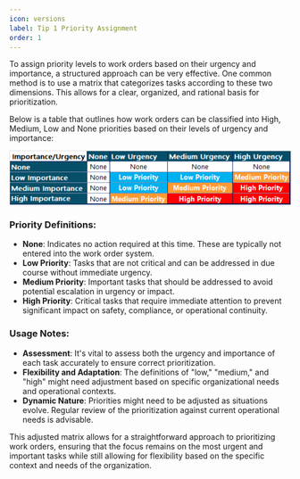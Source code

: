 ```yaml
---
icon: versions
label: Tip 1 Priority Assignment
order: 1
---
```


To assign priority levels to work orders based on their urgency and importance, a structured approach can be very effective. One common method is to use a matrix that categorizes tasks according to these two dimensions. This allows for a clear, organized, and rational basis for prioritization.

Below is a table that outlines how work orders can be classified into High, Medium, Low and None priorities based on their levels of urgency and importance:

![](../static/img/image153.png)

### Priority Definitions:
- **None**: Indicates no action required at this time. These are typically not entered into the work order system.
- **Low Priority**: Tasks that are not critical and can be addressed in due course without immediate urgency.
- **Medium Priority**: Important tasks that should be addressed to avoid potential escalation in urgency or impact.
- **High Priority**: Critical tasks that require immediate attention to prevent significant impact on safety, compliance, or operational continuity.

### Usage Notes:
- **Assessment**: It's vital to assess both the urgency and importance of each task accurately to ensure correct prioritization.
- **Flexibility and Adaptation**: The definitions of "low," "medium," and "high" might need adjustment based on specific organizational needs and operational contexts.
- **Dynamic Nature**: Priorities might need to be adjusted as situations evolve. Regular review of the prioritization against current operational needs is advisable.

This adjusted matrix allows for a straightforward approach to prioritizing work orders, ensuring that the focus remains on the most urgent and important tasks while still allowing for flexibility based on the specific context and needs of the organization.